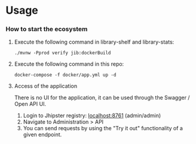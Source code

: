 # Usage

### How to start the ecosystem

1. Execute the following command in library-shelf and library-stats:
    ```
    ./mvnw -Pprod verify jib:dockerBuild
    ```
2. Execute the following command in this repo:
     ```
     docker-compose -f docker/app.yml up -d
     ```
3. Access of the application
    
    There is no UI for the application, it can be used through the Swagger / Open API UI.
    
    1. Login to Jhipster registry: [localhost:8761](http://localhost:8761) (admin/admin)
    2. Navigate to Administration > API
    3. You can send requests by using the "Try it out" functionality of a given endpoint.
